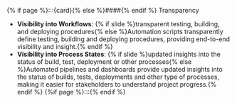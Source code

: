 {% if page %}:::{card}{% else %}####{% endif %} Transparency
- **Visibility into Workflows**: {% if slide %}transparent testing, building, and deploying procedures{% else %}Automation scripts transparently define testing, building and deploying procedures, providing end-to-end visibility and insight.{% endif %}
- **Visibility into Process States**: {% if slide %}updated insights into the status of build, test, deployment or other processes{% else %}Automated pipelines and dashboards provide updated insights into the status of builds, tests, deployments and other type of processes, making it easier for stakeholders to understand project progress.{% endif %}
{%if page %}:::{% endif %}

